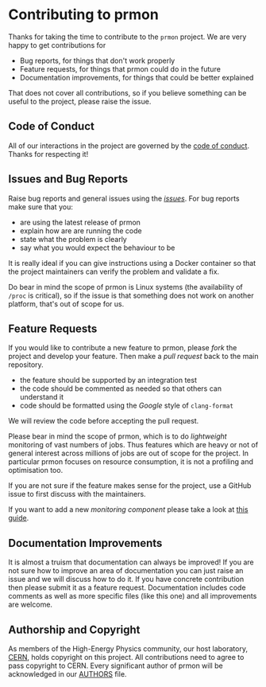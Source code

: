 # Contributing to prmon

Thanks for taking the time to contribute to the `prmon` project. We are very
happy to get contributions for

- Bug reports, for things that don't work properly
- Feature requests, for things that prmon could do in the future
- Documentation improvements, for things that could be better explained

That does not cover all contributions, so if you believe something can be useful
to the project, please raise the issue.

## Code of Conduct

All of our interactions in the project are governed by the [code of
conduct](../CODE_OF_CONDUCT.md). Thanks for respecting it!

## Issues and Bug Reports

Raise bug reports and general issues using the [*issues*](/HSF/prmon/issues).
For bug reports make sure that you:

- are using the latest release of prmon
- explain how are are running the code
- state what the problem is clearly
- say what you would expect the behaviour to be

It is really ideal if you can give instructions using a Docker container so that
the project maintainers can verify the problem and validate a fix.

Do bear in mind the scope of prmon is Linux systems (the availability of `/proc`
is critical), so if the issue is that something does not work on another
platform, that's out of scope for us.

## Feature Requests

If you would like to contribute a new feature to prmon, please *fork* the
project and develop your feature. Then make a *pull request* back to the main
repository.

- the feature should be supported by an integration test
- the code should be commented as needed so that others can understand it
- code should be formatted using the *Google* style of `clang-format`

We will review the code before accepting the pull request.

Please bear in mind the scope of prmon, which is to do *lightweight* monitoring
of vast numbers of jobs. Thus features which are heavy or not of general
interest across millions of jobs are out of scope for the project. In particular
prmon focuses on resource consumption, it is not a profiling and optimisation
too.

If you are not sure if the feature makes sense for the project, use a GitHub
issue to first discuss with the maintainers.

If you want to add a new *monitoring component* please take a look at [this
guide](ADDING_MONITORS.md).

## Documentation Improvements

It is almost a truism that documentation can always be improved! If you are not
sure how to improve an area of documentation you can just raise an issue and we
will discuss how to do it. If you have concrete contribution then please submit
it as a feature request. Documentation includes code comments as well as more
specific files (like this one) and all improvements are welcome.

## Authorship and Copyright

As members of the High-Energy Physics community, our host laboratory,
[CERN](https://home.cern/), holds copyright on this project. All contributions
need to agree to pass copyright to CERN. Every significant author of prmon will
be acknowledged in our [AUTHORS](../AUTHORS) file.

